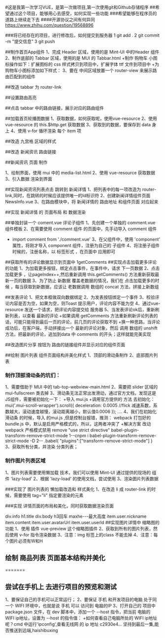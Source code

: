 #这是我第一次学习VUE，是第一次做项目,第一次使用git和Github存储程序
##希望通过这个项目，能够用心去感受，如何实现一些功能
###希望能够在程序员的道路上继续走下去
####开源协议之间有何异同
  https://www.zhihu.com/question/19568896


 ###将已经存在的项目，进行修改后，如何提交到服务器
1 git add .
2 git commit -m "提交信息"
3 git push

##制作首页App组件
1、完成 Header 区域，使用的是 Mint-UI 中的Header 组件
2、制作底部的 Tabbar 区域，使用的是 MUI 的 Tabbar.html
+制作 购物车 小图标操作如下：扩展图标的 css 样式拷贝到项目中，扩展字体 ttf 文件到项目中 
+为购物车小图标添加如下样式：<span class="mui-icon mui-icon-extra mui-icon-extra-cart">
3、要在 中间区域放置一个 router-view 来展示路由匹配到的组件

##改造 tabbar 为 router-link 

##设置路由高亮

##点击 tabbar 中的路由链接，展示对应的路由组件


##加载首页轮播图数据
1、获取数据，如何获取呢，使用vue-resource
2、使用 vue-resource 的 this.$http.get 获取数据
3、获取到的数据，要保存到 data 身上
4、使用 v-for 循环渲染 每个 item 项

##改造 九宫格 区域的样式

##改造 新闻资讯 路由链接

##新闻资讯 页面 制作

1、绘制界面，使用 mui 中的 media-list.html
2、使用 vue-resource 获取数据
3、引入数据 渲染到界面

##实现新闻资讯列表点击 跳转到 新闻详情
1、把列表中的每一项改造为 router-link,同时，在跳转的时候应该提供唯一的Id标识符
2、创建新闻详情组件页面 NewsInfo.vue
3、在路由模块中，将 新闻详情的 路由地址 和组件页面 对应起来

##实现 新闻详情 的 页面布局 和 数据渲染

##单独封装一个 coment.vue 评论子组件
1、先创建一个单独的 comment.vue 组件模板
2、在需要使用 comment 组件 的页面中，先手动导入 comment 组件
+ import comment from './comment.vue'
3、在父组件中，使用 'component' 属性，将刚才导入 component 组件，注册为自己的 子组件
4、将注册子组件时候的，注册名称，以 标签形式 ，在页面中 应用即可

##获取所有的评论数据显示到页面中
1getComments
##实现点击加载更多评论的功能
1、为加载更多按钮，绑定点击事件，在事件中，请求 下一页数据
2、点击加载更多 ，让pageIndex++,然后重新调用 this.getComments() 方法重新获取最新一页的数据
3、为了防止 新数据 覆盖老数据的情况，我们在 点击加载更多的时候 ，每当获取到新数据，应该让 老数据调用 数组的 concat 方法，拼接上新数组

##发表评论
1、把文本框做双向数据绑定
2、为发表按钮绑定一个事件
3、校验评论内容是否为空，如果为空，则Toast 提示用户，评论内容不能为空
4、通过vue-resource 发送一个请求，把评论内容提交给 服务器
5、当发表评论ok后，重新刷新列表，以查看  最新的评论
+如果调用 getComments 方法重新刷新评论列表的话，可能只能得到最后一页的评论，前几页的评论获取不到
+换一种思路，当评论成功后，在客户端，手动拼接出一个 最新的评论对象，然后 调用 数组的 unshift 方法，把最新的评论，追加到data 中 comments 的开头；这样就能完美实现

##改造图片分享 按钮为 路由的链接组件并显示对应的组件页面

##绘制 图片列表 组件页面结构并美化样式
1、顶部的滑动条制作
2、底部图片列表
### 制作顶部滑动条的坑们：
1、需要借助于 MUI 中的 tab-top-webview-main.html
2、需要把 slider 区域的 mui-fullscreen 类去掉
3、滑动条无法正常出发滑动，通过官方文档，发现这是JS组件，需要被初始化一下：
+导入 mui.js
+调用官方提供的 方法 去初始化：
mui('.mui-scroll-wrapper').scroll({
	deceleration: 0.0005 //flick 减速系数，系数越大，滚动速度越慢，滚动距离越小，默认值0.0006
});
....
4、我们在初始化滑动条 的时候，导入 的mui.js ,但是控制台报错，推测：
webpack 打包好的 bundle.js 中，默认是启用严格模式的，所以，这两者冲突了
+解决方案
改动webpack 严格模式禁用 remove "use strict directive"
babel-plugin-transform-remove-strict-mode
1--cnpm i babel-plugin-transform-remove-strict-mode -D
2--
.babel{
  "plugins":["transform-remove-strict-mode"]
}
3、获取所有分类，并渲染 分类列表；

### 制作图片列表区域
1、图片列表需要使用懒加载 技术，我们可以使用 Mint-UI 通过提供的现场的 组件 'lazy-load'
2、根据 'lazy-load' 的使用文档，尝试使用
3、渲染图片列表数据

###实现了 图片列表的 懒加载改造和 样式美化
1、在改造 li 成 router-link 的时候，需要使用 tag="li" 指定要渲染的元素


###实现 详情页面的布局和美化，同时获取数据渲染页面

div.info
h1.title
div.body
h3回车
maxhe---最大高度
item.user.nickname
item.content
item.user.avatarUrl
item.user.userId
##实现图片详情中 缩略图的功能
1、使用 插件 vue-preview 这个缩略图插件
2、获取到所有的图片列表，然后使用 v-for 指令渲染数据
3、注意：img 标签上的class 不能去掉
4、注意：每个图片必须有W和H

##  绘制 商品列表 页面基本结构并美化

=======
## 尝试在手机上 去进行项目的预览和测试
1、要保证自己的手机可以正常运行；
2、要保证 手机 和开发项目的电脑 处于同一个 WIFI 环境中，也就是说 手机 可以 访问到 电脑的IP
3、打开自己的 项目中 package.json 文件，在 dev 脚本中，添加一个 --host 指令，把当前 电脑的 WIFI ip地址，设置为 --host 的指令值：
+如何查看自己电脑所处的 WIFI ip地址呢？cmd 中运行'ipconfig',查看无线网 的 ip 地址
c2930e4... 坚持到最后一集,能否推送到远端,haishibuxing















